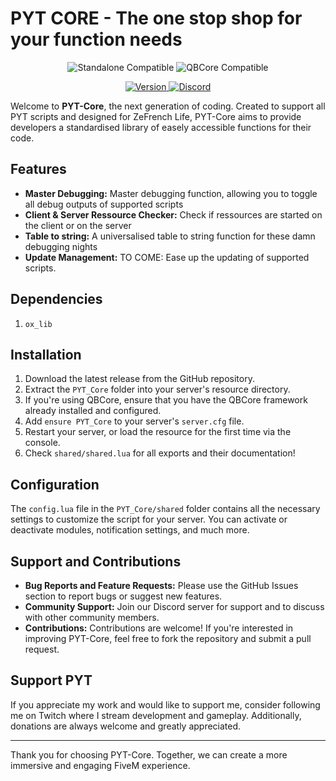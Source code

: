 # PYT CORE - The one stop shop for your function needs
<p align="center">
  <img src="https://img.shields.io/badge/Standalone-Compatible-brightgreen" alt="Standalone Compatible">
  <img src="https://img.shields.io/badge/QBCore-Compatible-maroon" alt="QBCore Compatible">
</p>
<p align="center">
<a href="https://github.com/Pyth3rEx/PYT-Core/releases">
  <img src="https://img.shields.io/badge/Version-0.0.0-dodgerblue" alt="Version">
</a>
<a href="https://discord.gg/9yk7mze5n3">
  <img src="https://img.shields.io/badge/Discord-link?logo=https%3A%2F%2Fbanner2.cleanpng.com%2F20180502%2Feve%2Fkisspng-discord-computer-icons-logo-simplify-5aea4b0b9a5315.3824979315253040756321.jpg&color=%237289DA" alt="Discord">
</a>
</p>

Welcome to **PYT-Core**, the next generation of coding. Created to support all PYT scripts and designed for ZeFrench Life, PYT-Core aims to provide developers a standardised library of easely accessible functions for their code.

## Features

- **Master Debugging:** Master debugging function, allowing you to toggle all debug outputs of supported scripts
- **Client & Server Ressource Checker:** Check if ressources are started on the client or on the server
- **Table to string:** A universalised table to string function for these damn debugging nights
- **Update Management:** TO COME: Ease up the updating of supported scripts.

## Dependencies

1. `ox_lib`

## Installation

1. Download the latest release from the GitHub repository.
2. Extract the `PYT_Core` folder into your server's resource directory.
3. If you're using QBCore, ensure that you have the QBCore framework already installed and configured.
4. Add `ensure PYT_Core` to your server's `server.cfg` file.
5. Restart your server, or load the resource for the first time via the console.
6. Check `shared/shared.lua` for all exports and their documentation!

## Configuration

The `config.lua` file in the `PYT_Core/shared` folder contains all the necessary settings to customize the script for your server. You can activate or deactivate modules, notification settings, and much more.

## Support and Contributions

- **Bug Reports and Feature Requests:** Please use the GitHub Issues section to report bugs or suggest new features.
- **Community Support:** Join our Discord server for support and to discuss with other community members.
- **Contributions:** Contributions are welcome! If you're interested in improving PYT-Core, feel free to fork the repository and submit a pull request.

## Support PYT

If you appreciate my work and would like to support me, consider following me on Twitch where I stream development and gameplay. Additionally, donations are always welcome and greatly appreciated.

---

Thank you for choosing PYT-Core. Together, we can create a more immersive and engaging FiveM experience.

